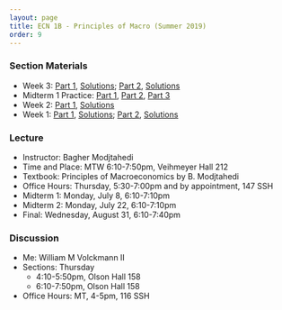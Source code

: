 ```yaml
---
layout: page
title: ECN 1B - Principles of Macro (Summer 2019)
order: 9
---
```


### Section Materials
* Week 3: [Part 1](week3-part1.pdf), [Solutions](week3-part1-ans.pdf); [Part 2](week3-part2.pdf), [Solutions](week3-part2-ans.pdf)
* Midterm 1 Practice: [Part 1](mt1p_part1.pdf), [Part 2](mt1p_part2.pdf), [Part 3](mt1p_part3.pdf)
* Week 2: [Part 1](week2-part1.pdf), [Solutions](week2-part1-ans.pdf)
* Week 1: [Part 1](week1-part1.pdf), [Solutions](week1-part1-ans.pdf); [Part 2](week1-part2.pdf), [Solutions](week1-part2-ans.pdf)


### Lecture
* Instructor: Bagher Modjtahedi
* Time and Place: MTW 6:10-7:50pm, Veihmeyer Hall 212
* Textbook: Principles of Macroeconomics by B. Modjtahedi
* Office Hours: Thursday, 5:30-7:00pm and by appointment, 147 SSH
* Midterm 1: Monday, July 8, 6:10-7:10pm
* Midterm 2: Monday, July 22, 6:10-7:10pm
* Final: Wednesday, August 31, 6:10-7:40pm


### Discussion
* Me: William M Volckmann II
* Sections: Thursday
  * 4:10-5:50pm, Olson Hall 158
  * 6:10-7:50pm, Olson Hall 158
* Office Hours: MT, 4-5pm, 116 SSH
